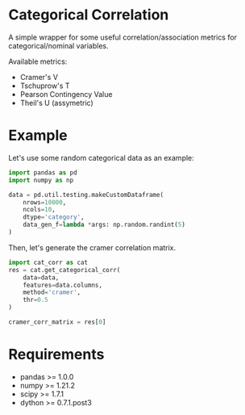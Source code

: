 # Categorical Correlation
A simple wrapper for some useful correlation/association metrics for categorical/nominal variables.

Available metrics:
- Cramer's V
- Tschuprow's T
- Pearson Contingency Value
- Theil's U (assymetric)

# Example
Let's use some random categorical data as an example:

```python
import pandas as pd
import numpy as np

data = pd.util.testing.makeCustomDataframe(
    nrows=10000,
    ncols=10,
    dtype='category',
    data_gen_f=lambda *args: np.random.randint(5)
)
```

Then, let's generate the cramer correlation matrix.

```python
import cat_corr as cat
res = cat.get_categorical_corr(
    data=data,
    features=data.columns,
    method='cramer',
    thr=0.5
)

cramer_corr_matrix = res[0]
```


# Requirements
- pandas >= 1.0.0
- numpy >= 1.21.2
- scipy >= 1.7.1
- dython >= 0.7.1.post3

